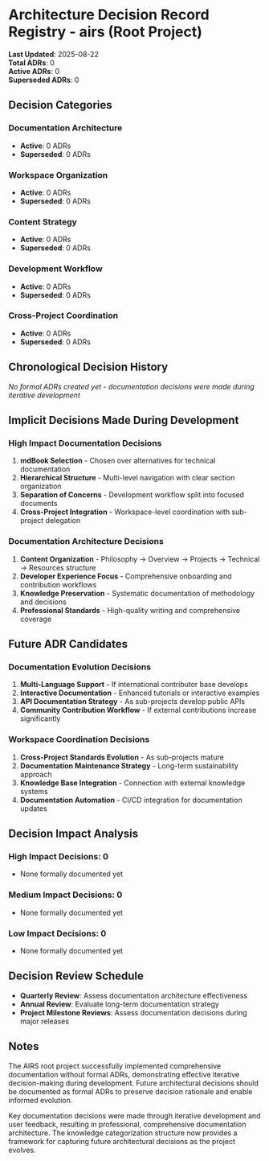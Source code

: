 # Architecture Decision Record Registry - airs (Root Project)

**Last Updated**: 2025-08-22  
**Total ADRs**: 0  
**Active ADRs**: 0  
**Superseded ADRs**: 0

## Decision Categories

### Documentation Architecture
- **Active**: 0 ADRs
- **Superseded**: 0 ADRs

### Workspace Organization
- **Active**: 0 ADRs
- **Superseded**: 0 ADRs

### Content Strategy
- **Active**: 0 ADRs
- **Superseded**: 0 ADRs

### Development Workflow
- **Active**: 0 ADRs
- **Superseded**: 0 ADRs

### Cross-Project Coordination
- **Active**: 0 ADRs
- **Superseded**: 0 ADRs

## Chronological Decision History

*No formal ADRs created yet - documentation decisions were made during iterative development*

## Implicit Decisions Made During Development

### High Impact Documentation Decisions
1. **mdBook Selection** - Chosen over alternatives for technical documentation
2. **Hierarchical Structure** - Multi-level navigation with clear section organization
3. **Separation of Concerns** - Development workflow split into focused documents
4. **Cross-Project Integration** - Workspace-level coordination with sub-project delegation

### Documentation Architecture Decisions
1. **Content Organization** - Philosophy → Overview → Projects → Technical → Resources structure
2. **Developer Experience Focus** - Comprehensive onboarding and contribution workflows
3. **Knowledge Preservation** - Systematic documentation of methodology and decisions
4. **Professional Standards** - High-quality writing and comprehensive coverage

## Future ADR Candidates

### Documentation Evolution Decisions
1. **Multi-Language Support** - If international contributor base develops
2. **Interactive Documentation** - Enhanced tutorials or interactive examples
3. **API Documentation Strategy** - As sub-projects develop public APIs
4. **Community Contribution Workflow** - If external contributions increase significantly

### Workspace Coordination Decisions
1. **Cross-Project Standards Evolution** - As sub-projects mature
2. **Documentation Maintenance Strategy** - Long-term sustainability approach
3. **Knowledge Base Integration** - Connection with external knowledge systems
4. **Documentation Automation** - CI/CD integration for documentation updates

## Decision Impact Analysis

### High Impact Decisions: 0
- None formally documented yet

### Medium Impact Decisions: 0  
- None formally documented yet

### Low Impact Decisions: 0
- None formally documented yet

## Decision Review Schedule

- **Quarterly Review**: Assess documentation architecture effectiveness
- **Annual Review**: Evaluate long-term documentation strategy
- **Project Milestone Reviews**: Assess documentation decisions during major releases

## Notes

The AIRS root project successfully implemented comprehensive documentation without formal ADRs, demonstrating effective iterative decision-making during development. Future architectural decisions should be documented as formal ADRs to preserve decision rationale and enable informed evolution.

Key documentation decisions were made through iterative development and user feedback, resulting in professional, comprehensive documentation architecture. The knowledge categorization structure now provides a framework for capturing future architectural decisions as the project evolves.
